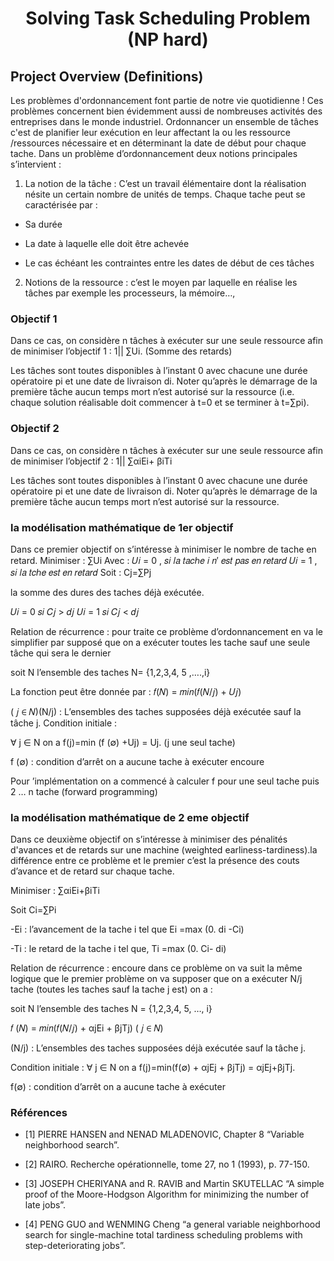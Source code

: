 # <center>Solving Task Scheduling Problem (NP hard)<center>
## Project Overview (Definitions)
Les problèmes d'ordonnancement font partie de notre vie quotidienne !
Ces problèmes concernent bien évidemment aussi de nombreuses activités
des entreprises dans le monde industriel.
Ordonnancer un ensemble de tâches c'est de planifier leur exécution en
leur affectant la ou les ressource /ressources nécessaire et en
déterminant la date de début pour chaque tache.
Dans un problème d’ordonnancement deux notions principales
s’intervient :
1. La notion de la tâche : C’est un travail élémentaire dont la réalisation
nésite un certain nombre de unités de temps.
Chaque tache peut se caractérisée par :

  - Sa durée

  - La date à laquelle elle doit être achevée
  
  - Le cas échéant les contraintes entre les dates de début de ces tâches
  
2. Notions de la ressource : c’est le moyen par laquelle en réalise les
tâches par exemple les processeurs, la mémoire…,

### Objectif 1 

Dans ce cas, on considère n tâches à exécuter sur une seule ressource afin de
minimiser l’objectif 1 : 1|| ∑Ui. (Somme des retards)

Les tâches sont toutes disponibles à l’instant 0 avec chacune une durée
opératoire pi et une date de livraison di. Noter qu’après le démarrage de la
première tâche aucun temps mort n’est autorisé sur la ressource (i.e. chaque
solution réalisable doit commencer à t=0 et se terminer à t=∑pi).

### Objectif 2 

Dans ce cas, on considère n tâches à exécuter sur une seule ressource afin de
minimiser l’objectif 2 : 1|| ∑αiEi+ βiTi

Les tâches sont toutes disponibles à l’instant 0 avec chacune une durée
opératoire pi et une date de livraison di. Noter qu’après le démarrage de la
première tâche aucun temps mort n’est autorisé sur la ressource.

### la modélisation mathématique de 1er objectif

Dans ce premier objectif on s’intéresse à minimiser le nombre de tache en
retard.
Minimiser : ∑Ui
Avec :
𝑈𝑖 = 0 , 𝑠𝑖 𝑙𝑎 𝑡𝑎𝑐ℎ𝑒 𝑖 𝑛′ 𝑒𝑠𝑡 𝑝𝑎𝑠 𝑒𝑛 𝑟𝑒𝑡𝑎𝑟𝑑
𝑈𝑖 = 1 , 𝑠𝑖 𝑙𝑎 𝑡𝑐ℎ𝑒 𝑒𝑠𝑡 𝑒𝑛 𝑟𝑒𝑡𝑎𝑟𝑑
Soit : Cj=∑Pj



la somme des dures des taches déjà exécutée.

𝑈𝑖 = 0  𝑠𝑖 𝐶𝑗 > 𝑑𝑗
𝑈𝑖  = 1 𝑠𝑖 𝐶𝑗 < 𝑑𝑗


Relation de récurrence : pour traite ce problème d’ordonnancement en va
le simplifier par supposé que on a exécuter toutes les tache sauf une seule
tâche qui sera le dernier

soit N l’ensemble des taches N= {1,2,3,4, 5 ,….,i}

La fonction peut être donnée par : 𝑓(𝑁) = 𝑚𝑖𝑛(𝑓(𝑁/𝑗) + 𝑈𝑗)


( 𝑗 ∈ 𝑁)(N/j) : L’ensembles des taches supposées déjà exécutée sauf la tâche j.
Condition initiale :

∀ j ∈ N on a f(j)=min (f (∅) +Uj) = Uj. (j une seul tache)

f (∅) : condition d’arrêt on a aucune tache à exécuter encoure

Pour ’implémentation on a commencé à calculer f pour une seul tache puis 2
… n tache (forward programming)


### la modélisation mathématique de 2 eme objectif 

Dans ce deuxième objectif on s’intéresse à minimiser des pénalités d'avances
et de retards sur une machine (weighted earliness-tardiness).la différence
entre ce problème et le premier c’est la présence des couts d’avance et de
retard sur chaque tache.

Minimiser : ∑αiEi+βiTi

Soit Ci=∑Pi

-Ei : l’avancement de la tache i tel que Ei =max (0. di -Ci)

-Ti : le retard de la tache i tel que, Ti =max (0. Ci- di)

Relation de récurrence : encoure dans ce problème on va suit la même
logique que le premier problème on va supposer que on a exécuter N/j tache
(toutes les taches sauf la tache j est) on a :

soit N l’ensemble des taches N = {1,2,3,4, 5, …, i}

𝑓 (𝑁) = 𝑚𝑖𝑛(𝑓(𝑁/𝑗) + αjEi + βjTj) ( 𝑗 ∈ 𝑁)

(N/j) : L’ensembles des taches supposées déjà exécutée sauf la tâche j.

Condition initiale : ∀ j ∈ N on a f(j)=min(f(∅) + αjEj + βjTj) = αjEj+βjTj.

f(∅) : condition d’arrêt on a aucune tache à exécuter

### Références 

- [1] PIERRE HANSEN and NENAD MLADENOVIC, Chapter 8 “Variable
neighborhood search”.

- [2] RAIRO. Recherche opérationnelle, tome 27, no 1 (1993), p. 77-150.
  
- [3] JOSEPH CHERIYANA and R. RAVIB and Martin SKUTELLAC “A simple
proof of the Moore-Hodgson Algorithm for minimizing the number of late jobs”.

- [4] PENG GUO and WENMING Cheng “a general variable neighborhood search for
single-machine total tardiness scheduling problems with step-deteriorating jobs”.
